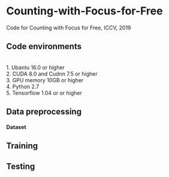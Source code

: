 # Counting-with-Focus-for-Free
Code for Counting with Focus for Free, ICCV, 2019

<h2> Code environments </h2>
<br> 1. Ubantu 16.0 or higher
<br> 2. CUDA 8.0 and Cudnn 7.5 or higher
<br> 3. GPU memory 10GB or higher
<br> 4. Python 2.7
<br> 5. Tensorflow 1.04 or or higher

<h2> Data preprocessing </h2>
<h4> Dataset </h4>

<h2> Training </h2>
<h2> Testing </h2>
